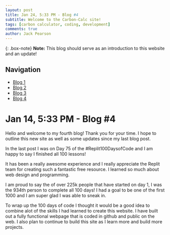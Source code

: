 ```yaml
---
layout: post
title: Jan 24, 5:33 PM - Blog #4
subtitle: Welcome to the Carbon-Calc site!
tags: [carbon calculator, coding, development]
comments: true
author: Jack Pearson
---
```


{: .box-note}
**Note:** This blog should serve as an introduction to this website and an update! 

## Navigation

- [Blog 1](#2023-12-05-Blog-1)
- [Blog 2](#2023-12-24-Blog-2)
- [Blog 3](#2024-01-08-Blog-3)
- [Blog 4](#2024-01-14-Blog-4)

# Jan 14, 5:33 PM - Blog #4

Hello and welcome to my fourth blog! Thank you for your time. I hope to outline this new site as well as some updates since my last blog post.

In the last post I was on Day 75 of the #Replit100DaysofCode and I am happy to say I finished all 100 lessons! 

It has been a really awesome experience and I really appreciate the Replit team for creating such a fantastic free resource. I learned so much about web design and programming. 

I am proud to say the of over 225k people that have started on day 1, I was the 934th person to complete all 100 days! I had a goal to be one of the first 1000 and I am super glad I was able to sneak in. 

To wrap up the 100 days of code I thought it would be a good idea to combine alot of the skills I had learned to create this website. I have built out a fully functional webpage that is coded in github and public on the web. I also plan to continue to build this site as I learn more and build more projects. 


